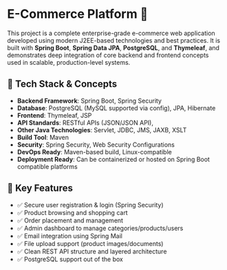 # E-Commerce Platform 🛒

This project is a complete enterprise-grade e-commerce web application developed using modern J2EE-based technologies and best practices. It is built with **Spring Boot**, **Spring Data JPA**, **PostgreSQL**, and **Thymeleaf**, and demonstrates deep integration of core backend and frontend concepts used in scalable, production-level systems.

## 🔧 Tech Stack & Concepts

- **Backend Framework**: Spring Boot, Spring Security
- **Database**: PostgreSQL (MySQL supported via config), JPA, Hibernate
- **Frontend**: Thymeleaf, JSP
- **API Standards**: RESTful APIs (JSON/JSON API), 
- **Other Java Technologies**: Servlet, JDBC, JMS, JAXB, XSLT
- **Build Tool**: Maven
- **Security**: Spring Security, Web Security Configurations
- **DevOps Ready**: Maven-based build, Linux-compatible
- **Deployment Ready**: Can be containerized or hosted on Spring Boot compatible platforms

## 🧠 Key Features

- ✅ Secure user registration & login (Spring Security)
- ✅ Product browsing and shopping cart
- ✅ Order placement and management
- ✅ Admin dashboard to manage categories/products/users
- ✅ Email integration using Spring Mail
- ✅ File upload support (product images/documents)
- ✅ Clean REST API structure and layered architecture
- ✅ PostgreSQL support out of the box
